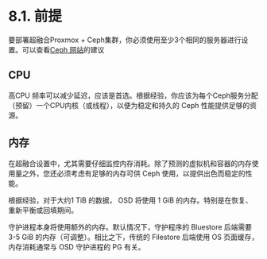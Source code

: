 # 8.1. 前提

要部署超融合Proxmox +  Ceph集群，你必须使用至少3个相同的服务器进行设置。可以查看[Ceph 网站](https://docs.ceph.com/en/nautilus/start/hardware-recommendations/)的建议

## CPU

高CPU 频率可以减少延迟，应该是首选。根据经验，你应该为每个Ceph服务分配（预留）一个CPU内核（或线程），以便为稳定和持久的 Ceph 性能提供足够的资源。

## 内存

在超融合设置中，尤其需要仔细监控内存消耗。除了预测的虚拟机和容器的内存使用量之外，您还必须考虑有足够的内存可供 Ceph 使用，以提供出色而稳定的性能。

根据经验，对于大约1 TiB 的数据， OSD 将使用 1 GiB 的内存。特别是在恢复、重新平衡或回填期间。

守护进程本身将使用额外的内存。默认情况下，守护程序的 Bluestore 后端需要3-5 GiB 的内存（可调整）。相比之下，传统的 Filestore 后端使用 OS 页面缓存，内存消耗通常与 OSD 守护进程的 PG 有关。

